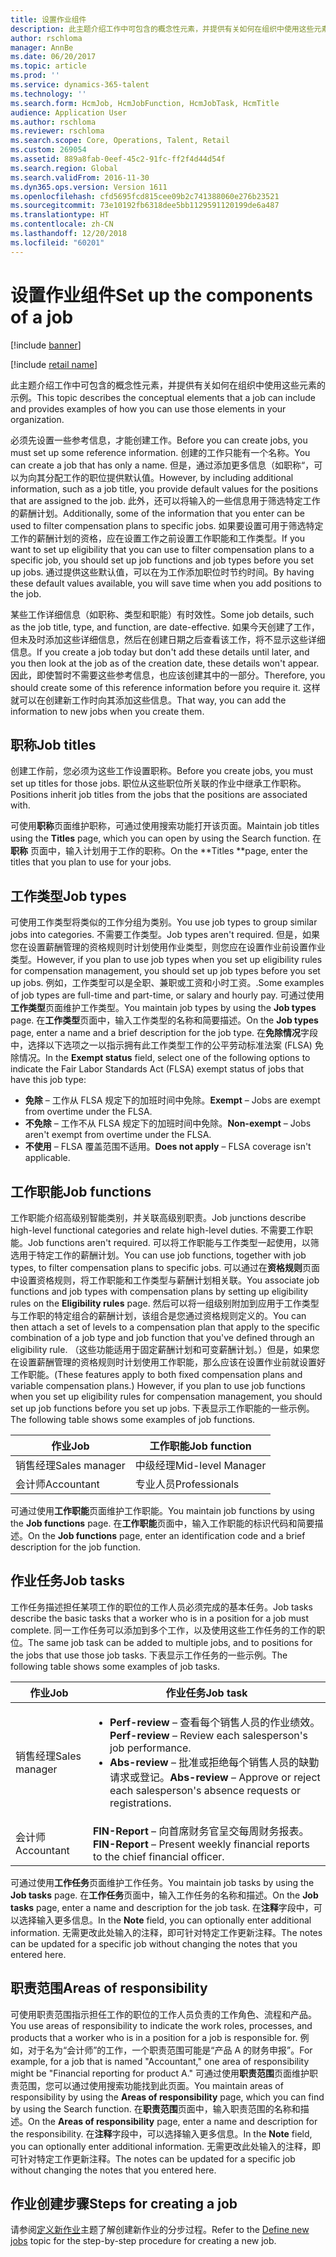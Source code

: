```yaml
---
title: 设置作业组件
description: 此主题介绍工作中可包含的概念性元素，并提供有关如何在组织中使用这些元素的示例。
author: rschloma
manager: AnnBe
ms.date: 06/20/2017
ms.topic: article
ms.prod: ''
ms.service: dynamics-365-talent
ms.technology: ''
ms.search.form: HcmJob, HcmJobFunction, HcmJobTask, HcmTitle
audience: Application User
ms.author: rschloma
ms.reviewer: rschloma
ms.search.scope: Core, Operations, Talent, Retail
ms.custom: 269054
ms.assetid: 889a8fab-0eef-45c2-91fc-ff2f4d44d54f
ms.search.region: Global
ms.search.validFrom: 2016-11-30
ms.dyn365.ops.version: Version 1611
ms.openlocfilehash: cfd5695fcd815cee09b2c741388060e276b23521
ms.sourcegitcommit: 73e10192fb6318dee5bb1129591120199de6a487
ms.translationtype: HT
ms.contentlocale: zh-CN
ms.lasthandoff: 12/20/2018
ms.locfileid: "60201"
---
```

# <a name="set-up-the-components-of-a-job"></a><span data-ttu-id="cf891-103">设置作业组件</span><span class="sxs-lookup"><span data-stu-id="cf891-103">Set up the components of a job</span></span>

[!include [banner](includes/banner.md)]

[!include [retail name](includes/retail-name.md)]

<span data-ttu-id="cf891-104">此主题介绍工作中可包含的概念性元素，并提供有关如何在组织中使用这些元素的示例。</span><span class="sxs-lookup"><span data-stu-id="cf891-104">This topic describes the conceptual elements that a job can include and provides examples of how you can use those elements in your organization.</span></span> 

<span data-ttu-id="cf891-105">必须先设置一些参考信息，才能创建工作。</span><span class="sxs-lookup"><span data-stu-id="cf891-105">Before you can create jobs, you must set up some reference information.</span></span> <span data-ttu-id="cf891-106">创建的工作只能有一个名称。</span><span class="sxs-lookup"><span data-stu-id="cf891-106">You can create a job that has only a name.</span></span> <span data-ttu-id="cf891-107">但是，通过添加更多信息（如职称“，可以为向其分配工作的职位提供默认值。</span><span class="sxs-lookup"><span data-stu-id="cf891-107">However, by including additional information, such as a job title, you provide default values for the positions that are assigned to the job.</span></span> <span data-ttu-id="cf891-108">此外，还可以将输入的一些信息用于筛选特定工作的薪酬计划。</span><span class="sxs-lookup"><span data-stu-id="cf891-108">Additionally, some of the information that you enter can be used to filter compensation plans to specific jobs.</span></span> <span data-ttu-id="cf891-109">如果要设置可用于筛选特定工作的薪酬计划的资格，应在设置工作之前设置工作职能和工作类型。</span><span class="sxs-lookup"><span data-stu-id="cf891-109">If you want to set up eligibility that you can use to filter compensation plans to a specific job, you should set up job functions and job types before you set up jobs.</span></span> <span data-ttu-id="cf891-110">通过提供这些默认值，可以在为工作添加职位时节约时间。</span><span class="sxs-lookup"><span data-stu-id="cf891-110">By having these default values available, you will save time when you add positions to the job.</span></span> 

<span data-ttu-id="cf891-111">某些工作详细信息（如职称、类型和职能）有时效性。</span><span class="sxs-lookup"><span data-stu-id="cf891-111">Some job details, such as the job title, type, and function, are date-effective.</span></span> <span data-ttu-id="cf891-112">如果今天创建了工作，但未及时添加这些详细信息，然后在创建日期之后查看该工作，将不显示这些详细信息。</span><span class="sxs-lookup"><span data-stu-id="cf891-112">If you create a job today but don't add these details until later, and you then look at the job as of the creation date, these details won't appear.</span></span> <span data-ttu-id="cf891-113">因此，即使暂时不需要这些参考信息，也应该创建其中的一部分。</span><span class="sxs-lookup"><span data-stu-id="cf891-113">Therefore, you should create some of this reference information before you require it.</span></span> <span data-ttu-id="cf891-114">这样就可以在创建新工作时向其添加这些信息。</span><span class="sxs-lookup"><span data-stu-id="cf891-114">That way, you can add the information to new jobs when you create them.</span></span>

## <a name="job-titles"></a><span data-ttu-id="cf891-115">职称</span><span class="sxs-lookup"><span data-stu-id="cf891-115">Job titles</span></span>
<span data-ttu-id="cf891-116">创建工作前，您必须为这些工作设置职称。</span><span class="sxs-lookup"><span data-stu-id="cf891-116">Before you create jobs, you must set up titles for those jobs.</span></span> <span data-ttu-id="cf891-117">职位从这些职位所关联的作业中继承工作职称。</span><span class="sxs-lookup"><span data-stu-id="cf891-117">Positions inherit job titles from the jobs that the positions are associated with.</span></span> 

<span data-ttu-id="cf891-118">可使用**职称**页面维护职称，可通过使用搜索功能打开该页面。</span><span class="sxs-lookup"><span data-stu-id="cf891-118">Maintain job titles using the **Titles** page, which you can open by using the Search function.</span></span> <span data-ttu-id="cf891-119">在 **职称** 页面中，输入计划用于工作的职称。</span><span class="sxs-lookup"><span data-stu-id="cf891-119">On the \*\*Titles \*\*page, enter the titles that you plan to use for your jobs.</span></span>

## <a name="job-types"></a><span data-ttu-id="cf891-120">工作类型</span><span class="sxs-lookup"><span data-stu-id="cf891-120">Job types</span></span>
<span data-ttu-id="cf891-121">可使用工作类型将类似的工作分组为类别。</span><span class="sxs-lookup"><span data-stu-id="cf891-121">You use job types to group similar jobs into categories.</span></span> <span data-ttu-id="cf891-122">不需要工作类型。</span><span class="sxs-lookup"><span data-stu-id="cf891-122">Job types aren't required.</span></span> <span data-ttu-id="cf891-123">但是，如果您在设置薪酬管理的资格规则时计划使用作业类型，则您应在设置作业前设置作业类型。</span><span class="sxs-lookup"><span data-stu-id="cf891-123">However, if you plan to use job types when you set up eligibility rules for compensation management, you should set up job types before you set up jobs.</span></span> <span data-ttu-id="cf891-124">例如，工作类型可以是全职、兼职或工资和小时工资。.</span><span class="sxs-lookup"><span data-stu-id="cf891-124">Some examples of job types are full-time and part-time, or salary and hourly pay.</span></span> <span data-ttu-id="cf891-125">可通过使用**工作类型**页面维护工作类型。</span><span class="sxs-lookup"><span data-stu-id="cf891-125">You maintain job types by using the **Job types** page.</span></span> <span data-ttu-id="cf891-126">在**工作类型**页面中，输入工作类型的名称和简要描述。</span><span class="sxs-lookup"><span data-stu-id="cf891-126">On the **Job types** page, enter a name and a brief description for the job type.</span></span> <span data-ttu-id="cf891-127">在**免除情况**字段中，选择以下选项之一以指示拥有此工作类型工作的公平劳动标准法案 (FLSA) 免除情况。</span><span class="sxs-lookup"><span data-stu-id="cf891-127">In the **Exempt status** field, select one of the following options to indicate the Fair Labor Standards Act (FLSA) exempt status of jobs that have this job type:</span></span>

-   <span data-ttu-id="cf891-128">**免除** – 工作从 FLSA 规定下的加班时间中免除。</span><span class="sxs-lookup"><span data-stu-id="cf891-128">**Exempt** – Jobs are exempt from overtime under the FLSA.</span></span>
-   <span data-ttu-id="cf891-129">**不免除** – 工作不从 FLSA 规定下的加班时间中免除。</span><span class="sxs-lookup"><span data-stu-id="cf891-129">**Non-exempt** – Jobs aren't exempt from overtime under the FLSA.</span></span>
-   <span data-ttu-id="cf891-130">**不使用** – FLSA 覆盖范围不适用。</span><span class="sxs-lookup"><span data-stu-id="cf891-130">**Does not apply** – FLSA coverage isn't applicable.</span></span>

## <a name="job-functions"></a><span data-ttu-id="cf891-131">工作职能</span><span class="sxs-lookup"><span data-stu-id="cf891-131">Job functions</span></span>
<span data-ttu-id="cf891-132">工作职能介绍高级别智能类别，并关联高级别职责。</span><span class="sxs-lookup"><span data-stu-id="cf891-132">Job junctions describe high-level functional categories and relate high-level duties.</span></span> <span data-ttu-id="cf891-133">不需要工作职能。</span><span class="sxs-lookup"><span data-stu-id="cf891-133">Job functions aren't required.</span></span> <span data-ttu-id="cf891-134">可以将工作职能与工作类型一起使用，以筛选用于特定工作的薪酬计划。</span><span class="sxs-lookup"><span data-stu-id="cf891-134">You can use job functions, together with job types, to filter compensation plans to specific jobs.</span></span> <span data-ttu-id="cf891-135">可以通过在**资格规则**页面中设置资格规则，将工作职能和工作类型与薪酬计划相关联。</span><span class="sxs-lookup"><span data-stu-id="cf891-135">You associate job functions and job types with compensation plans by setting up eligibility rules on the **Eligibility rules** page.</span></span> <span data-ttu-id="cf891-136">然后可以将一组级别附加到应用于工作类型与工作职的特定组合的薪酬计划，该组合是您通过资格规则定义的。</span><span class="sxs-lookup"><span data-stu-id="cf891-136">You can then attach a set of levels to a compensation plan that apply to the specific combination of a job type and job function that you've defined through an eligibility rule.</span></span> <span data-ttu-id="cf891-137">（这些功能适用于固定薪酬计划和可变薪酬计划。）但是，如果您在设置薪酬管理的资格规则时计划使用工作职能，那么应该在设置作业前就设置好工作职能。</span><span class="sxs-lookup"><span data-stu-id="cf891-137">(These features apply to both fixed compensation plans and variable compensation plans.) However, if you plan to use job functions when you set up eligibility rules for compensation management, you should set up job functions before you set up jobs.</span></span> <span data-ttu-id="cf891-138">下表显示工作职能的一些示例。</span><span class="sxs-lookup"><span data-stu-id="cf891-138">The following table shows some examples of job functions.</span></span>

| <span data-ttu-id="cf891-139">作业</span><span class="sxs-lookup"><span data-stu-id="cf891-139">Job</span></span>           | <span data-ttu-id="cf891-140">工作职能</span><span class="sxs-lookup"><span data-stu-id="cf891-140">Job function</span></span>         |
|---------------|----------------------|
| <span data-ttu-id="cf891-141">销售经理</span><span class="sxs-lookup"><span data-stu-id="cf891-141">Sales manager</span></span> | <span data-ttu-id="cf891-142">中级经理</span><span class="sxs-lookup"><span data-stu-id="cf891-142">Mid-level Manager</span></span>    |
| <span data-ttu-id="cf891-143">会计师</span><span class="sxs-lookup"><span data-stu-id="cf891-143">Accountant</span></span>    | <span data-ttu-id="cf891-144">专业人员</span><span class="sxs-lookup"><span data-stu-id="cf891-144">Professionals</span></span>        |

<span data-ttu-id="cf891-145">可通过使用**工作职能**页面维护工作职能。</span><span class="sxs-lookup"><span data-stu-id="cf891-145">You maintain job functions by using the **Job functions** page.</span></span> <span data-ttu-id="cf891-146">在**工作职能**页面中，输入工作职能的标识代码和简要描述。</span><span class="sxs-lookup"><span data-stu-id="cf891-146">On the **Job functions** page, enter an identification code and a brief description for the job function.</span></span>

## <a name="job-tasks"></a><span data-ttu-id="cf891-147">作业任务</span><span class="sxs-lookup"><span data-stu-id="cf891-147">Job tasks</span></span>
<span data-ttu-id="cf891-148">工作任务描述担任某项工作的职位的工作人员必须完成的基本任务。</span><span class="sxs-lookup"><span data-stu-id="cf891-148">Job tasks describe the basic tasks that a worker who is in a position for a job must complete.</span></span> <span data-ttu-id="cf891-149">同一工作任务可以添加到多个工作，以及使用这些工作任务的工作的职位。</span><span class="sxs-lookup"><span data-stu-id="cf891-149">The same job task can be added to multiple jobs, and to positions for the jobs that use those job tasks.</span></span> <span data-ttu-id="cf891-150">下表显示工作任务的一些示例。</span><span class="sxs-lookup"><span data-stu-id="cf891-150">The following table shows some examples of job tasks.</span></span>

<table>
<thead>
<tr class="header">
<th><span data-ttu-id="cf891-151">作业</span><span class="sxs-lookup"><span data-stu-id="cf891-151">Job</span></span></th>
<th><span data-ttu-id="cf891-152">作业任务</span><span class="sxs-lookup"><span data-stu-id="cf891-152">Job task</span></span></th>
</tr>
</thead>
<tbody>
<tr class="odd">
<td><span data-ttu-id="cf891-153">销售经理</span><span class="sxs-lookup"><span data-stu-id="cf891-153">Sales manager</span></span></td>
<td><ul>
<li><span data-ttu-id="cf891-154"><strong>Perf-review</strong> – 查看每个销售人员的作业绩效。</span><span class="sxs-lookup"><span data-stu-id="cf891-154"><strong>Perf-review</strong> – Review each salesperson&#39;s job performance.</span></span></li>
<li><span data-ttu-id="cf891-155"><strong>Abs-review</strong> – 批准或拒绝每个销售人员的缺勤请求或登记。</span><span class="sxs-lookup"><span data-stu-id="cf891-155"><strong>Abs-review</strong> – Approve or reject each salesperson&#39;s absence requests or registrations.</span></span></li>
</ul></td>
</tr>
<tr class="even">
<td><span data-ttu-id="cf891-156">会计师</span><span class="sxs-lookup"><span data-stu-id="cf891-156">Accountant</span></span></td>
<td><span data-ttu-id="cf891-157"><strong>FIN-Report</strong> – 向首席财务官呈交每周财务报表。</span><span class="sxs-lookup"><span data-stu-id="cf891-157"><strong>FIN-Report</strong> – Present weekly financial reports to the chief financial officer.</span></span></td>
</tr>
</tbody>
</table>

<span data-ttu-id="cf891-158">可通过使用**工作任务**页面维护工作任务。</span><span class="sxs-lookup"><span data-stu-id="cf891-158">You maintain job tasks by using the **Job tasks** page.</span></span> <span data-ttu-id="cf891-159">在**工作任务**页面中，输入工作任务的名称和描述。</span><span class="sxs-lookup"><span data-stu-id="cf891-159">On the **Job tasks** page, enter a name and description for the job task.</span></span> <span data-ttu-id="cf891-160">在**注释**字段中，可以选择输入更多信息。</span><span class="sxs-lookup"><span data-stu-id="cf891-160">In the **Note** field, you can optionally enter additional information.</span></span> <span data-ttu-id="cf891-161">无需更改此处输入的注释，即可针对特定工作更新注释。</span><span class="sxs-lookup"><span data-stu-id="cf891-161">The notes can be updated for a specific job without changing the notes that you entered here.</span></span>

## <a name="areas-of-responsibility"></a><span data-ttu-id="cf891-162">职责范围</span><span class="sxs-lookup"><span data-stu-id="cf891-162">Areas of responsibility</span></span>
<span data-ttu-id="cf891-163">可使用职责范围指示担任工作的职位的工作人员负责的工作角色、流程和产品。</span><span class="sxs-lookup"><span data-stu-id="cf891-163">You use areas of responsibility to indicate the work roles, processes, and products that a worker who is in a position for a job is responsible for.</span></span> <span data-ttu-id="cf891-164">例如，对于名为“会计师”的工作，一个职责范围可能是“产品 A 的财务申报”。</span><span class="sxs-lookup"><span data-stu-id="cf891-164">For example, for a job that is named "Accountant," one area of responsibility might be "Financial reporting for product A."</span></span> <span data-ttu-id="cf891-165">可通过使用**职责范围**页面维护职责范围，您可以通过使用搜索功能找到此页面。</span><span class="sxs-lookup"><span data-stu-id="cf891-165">You maintain areas of responsibility by using the **Areas of responsibility** page, which you can find by using the Search function.</span></span> <span data-ttu-id="cf891-166">在**职责范围**页面中，输入职责范围的名称和描述。</span><span class="sxs-lookup"><span data-stu-id="cf891-166">On the **Areas of responsibility** page, enter a name and description for the responsibility.</span></span> <span data-ttu-id="cf891-167">在**注释**字段中，可以选择输入更多信息。</span><span class="sxs-lookup"><span data-stu-id="cf891-167">In the **Note** field, you can optionally enter additional information.</span></span> <span data-ttu-id="cf891-168">无需更改此处输入的注释，即可针对特定工作更新注释。</span><span class="sxs-lookup"><span data-stu-id="cf891-168">The notes can be updated for a specific job without changing the notes that you entered here.</span></span>

## <a name="steps-for-creating-a-job"></a><span data-ttu-id="cf891-169">作业创建步骤</span><span class="sxs-lookup"><span data-stu-id="cf891-169">Steps for creating a job</span></span>
<span data-ttu-id="cf891-170">请参阅[定义新作业](../fin-and-ops/hr/tasks/define-new-jobs.md)主题了解创建新作业的分步过程。</span><span class="sxs-lookup"><span data-stu-id="cf891-170">Refer to the [Define new jobs](../fin-and-ops/hr/tasks/define-new-jobs.md) topic for the step-by-step procedure for creating a new job.</span></span> 
